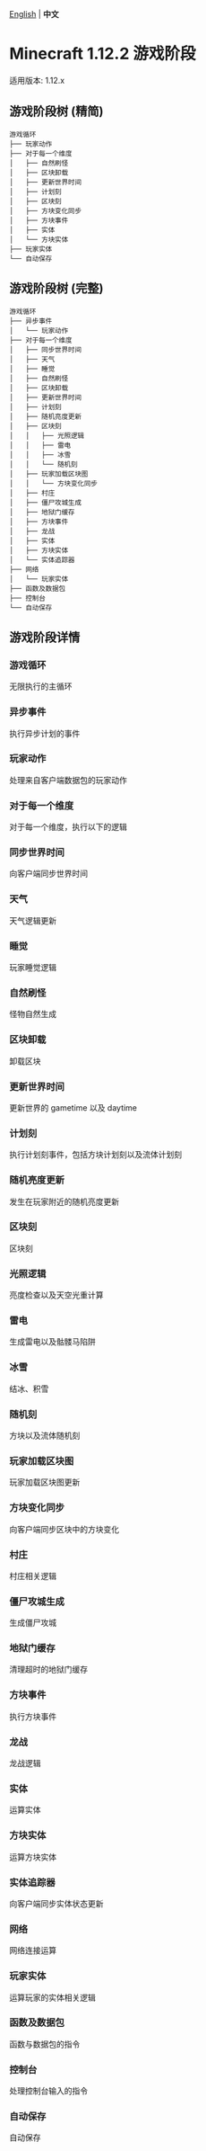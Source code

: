 [English](1.12.2-en_us.md) | **中文**

# Minecraft 1.12.2 游戏阶段

适用版本: 1.12.x

## 游戏阶段树 (精简)

```
游戏循环
├── 玩家动作
├── 对于每一个维度
│   ├── 自然刷怪
│   ├── 区块卸载
│   ├── 更新世界时间
│   ├── 计划刻
│   ├── 区块刻
│   ├── 方块变化同步
│   ├── 方块事件
│   ├── 实体
│   └── 方块实体
├── 玩家实体
└── 自动保存
```

## 游戏阶段树 (完整)

```
游戏循环
├── 异步事件
│   └── 玩家动作
├── 对于每一个维度
│   ├── 同步世界时间
│   ├── 天气
│   ├── 睡觉
│   ├── 自然刷怪
│   ├── 区块卸载
│   ├── 更新世界时间
│   ├── 计划刻
│   ├── 随机亮度更新
│   ├── 区块刻
│   │   ├── 光照逻辑
│   │   ├── 雷电
│   │   ├── 冰雪
│   │   └── 随机刻
│   ├── 玩家加载区块图
│   │   └── 方块变化同步
│   ├── 村庄
│   ├── 僵尸攻城生成
│   ├── 地狱门缓存
│   ├── 方块事件
│   ├── 龙战
│   ├── 实体
│   ├── 方块实体
│   └── 实体追踪器
├── 网络
│   └── 玩家实体
├── 函数及数据包
├── 控制台
└── 自动保存
```

## 游戏阶段详情

### 游戏循环

无限执行的主循环

### 异步事件

执行异步计划的事件

### 玩家动作

处理来自客户端数据包的玩家动作

### 对于每一个维度

对于每一个维度，执行以下的逻辑

### 同步世界时间

向客户端同步世界时间

### 天气

天气逻辑更新

### 睡觉

玩家睡觉逻辑

### 自然刷怪

怪物自然生成

### 区块卸载

卸载区块

### 更新世界时间

更新世界的 gametime 以及 daytime

### 计划刻

执行计划刻事件，包括方块计划刻以及流体计划刻

### 随机亮度更新

发生在玩家附近的随机亮度更新

### 区块刻

区块刻

### 光照逻辑

亮度检查以及天空光重计算

### 雷电

生成雷电以及骷髅马陷阱

### 冰雪

结冰、积雪

### 随机刻

方块以及流体随机刻

### 玩家加载区块图

玩家加载区块图更新

### 方块变化同步

向客户端同步区块中的方块变化

### 村庄

村庄相关逻辑

### 僵尸攻城生成

生成僵尸攻城

### 地狱门缓存

清理超时的地狱门缓存

### 方块事件

执行方块事件

### 龙战

龙战逻辑

### 实体

运算实体

### 方块实体

运算方块实体

### 实体追踪器

向客户端同步实体状态更新

### 网络

网络连接运算

### 玩家实体

运算玩家的实体相关逻辑

### 函数及数据包

函数与数据包的指令

### 控制台

处理控制台输入的指令

### 自动保存

自动保存

